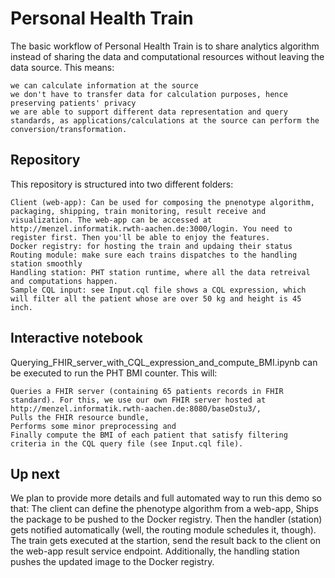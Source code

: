 # Personal Health Train
The basic workflow of Personal Health Train is to share analytics algorithm instead of sharing the data and computational resources without leaving the data source. This means:

    we can calculate information at the source
    we don't have to transfer data for calculation purposes, hence preserving patients' privacy
    we are able to support different data representation and query standards, as applications/calculations at the source can perform the conversion/transformation.

## Repository
This repository is structured into two different folders:

    Client (web-app): Can be used for composing the pnenotype algorithm, packaging, shipping, train monitoring, result receive and visualization. The web-app can be accessed at http://menzel.informatik.rwth-aachen.de:3000/login. You need to register first. Then you'll be able to enjoy the features.  
    Docker registry: for hosting the train and updaing their status
    Routing module: make sure each trains dispatches to the handling station smoothly
    Handling station: PHT station runtime, where all the data retreival and computations happen. 
    Sample CQL input: see Input.cql file shows a CQL expression, which will filter all the patient whose are over 50 kg and height is 45 inch. 
    
## Interactive notebook
Querying_FHIR_server_with_CQL_expression_and_compute_BMI.ipynb can be executed to run the PHT BMI counter. This will:

    Queries a FHIR server (containing 65 patients records in FHIR standard). For this, we use our own FHIR server hosted at http://menzel.informatik.rwth-aachen.de:8080/baseDstu3/, 
    Pulls the FHIR resource bundle, 
    Performs some minor preprocessing and 
    Finally compute the BMI of each patient that satisfy filtering criteria in the CQL query file (see Input.cql file). 

## Up next
We plan to provide more details and full automated way to run this demo so that:
    The client can define the phenotype algorithm from a web-app, 
    Ships the package to be pushed to the Docker registry. 
    Then the handler (station) gets notified automatically (well, the routing module schedules it, though). 
    The train gets executed at the startion, send the result back to the client on the web-app result service endpoint. 
    Additionally, the handling station pushes the updated image to the Docker registry. 

